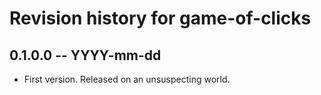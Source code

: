 # Revision history for game-of-clicks

## 0.1.0.0 -- YYYY-mm-dd

* First version. Released on an unsuspecting world.
